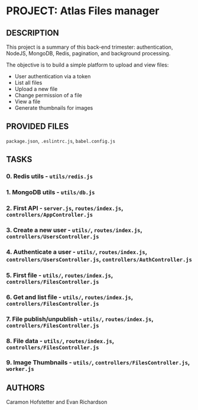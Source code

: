 # PROJECT: Atlas Files manager

## DESCRIPTION

This project is a summary of this back-end trimester: authentication, NodeJS, MongoDB, Redis, pagination, and background processing.

The objective is to build a simple platform to upload and view files:

* User authentication via a token
* List all files
* Upload a new file
* Change permission of a file
* View a file
* Generate thumbnails for images

## PROVIDED FILES

`package.json`, `.eslintrc.js`, `babel.config.js`

## TASKS

### 0. Redis utils - `utils/redis.js`

### 1. MongoDB utils - `utils/db.js`

### 2. First API - `server.js`, `routes/index.js`, `controllers/AppController.js`

### 3. Create a new user - `utils/`, `routes/index.js`, `controllers/UsersController.js`

### 4. Authenticate a user - `utils/`, `routes/index.js`, `controllers/UsersController.js`, `controllers/AuthController.js`

### 5. First file - `utils/`, `routes/index.js`, `controllers/FilesController.js`

### 6. Get and list file - `utils/`, `routes/index.js`, `controllers/FilesController.js`

### 7. File publish/unpublish - `utils/`, `routes/index.js`, `controllers/FilesController.js`

### 8. File data - `utils/`, `routes/index.js`, `controllers/FilesController.js`

### 9. Image Thumbnails - `utils/`, `controllers/FilesController.js`, `worker.js`

## AUTHORS

Caramon Hofstetter and Evan Richardson